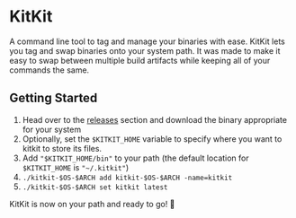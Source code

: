 # KitKit
A command line tool to tag and manage your binaries with ease. KitKit lets you tag and swap binaries onto your system path.
It was made to make it easy to swap between multiple build artifacts while keeping all of your commands the same.

## Getting Started
1) Head over to the [releases](https://github.com/SimplySerenity/KitKit/releases) section and download the binary appropriate for your system
2) Optionally, set the `$KITKIT_HOME` variable to specify where you want to kitkit to store its files.
3) Add `"$KITKIT_HOME/bin"` to your path (the default location for `$KITKIT_HOME` is `"~/.kitkit"`)
4) `./kitkit-$OS-$ARCH add kitkit-$OS-$ARCH -name=kitkit`
5) `./kitkit-$OS-$ARCH set kitkit latest`

KitKit is now on your path and ready to go! :tada:

